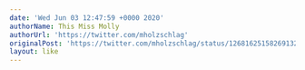 ```yaml
---
date: 'Wed Jun 03 12:47:59 +0000 2020'
authorName: This Miss Molly
authorUrl: 'https://twitter.com/mholzschlag'
originalPost: 'https://twitter.com/mholzschlag/status/1268162515826913281'
layout: like
---
```

